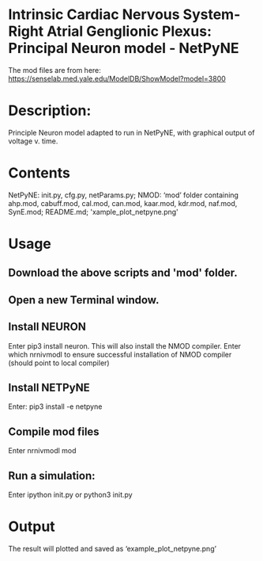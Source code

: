 # Intrinsic Cardiac Nervous System-Right Atrial Genglionic Plexus: Principal Neuron model - NetPyNE

The mod files are from here:
https://senselab.med.yale.edu/ModelDB/ShowModel?model=3800

# Description: 
Principle Neuron model adapted to run in NetPyNE, with graphical output of voltage v. time.

# Contents
  NetPyNE: init.py, cfg.py, netParams.py;
  NMOD: ‘mod’ folder containing ahp.mod, cabuff.mod, cal.mod, can.mod, kaar.mod, kdr.mod, naf.mod, SynE.mod;
  README.md; 'xample_plot_netpyne.png'


# Usage
## Download the above scripts and 'mod' folder.

## Open a new Terminal window.

## Install NEURON
Enter pip3 install neuron.
  This will also install the NMOD compiler.
Enter which nrnivmodl to ensure successful installation of NMOD compiler (should point to local compiler)

## Install NETPyNE 
  Enter: pip3 install -e netpyne

## Compile mod files 
  Enter nrnivmodl mod

## Run a simulation: 
  Enter ipython init.py or python3 init.py

# Output
The result will plotted and saved as ‘example_plot_netpyne.png’ 

